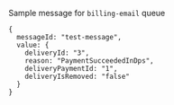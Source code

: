 Sample message for `billing-email` queue

```
{
  messageId: "test-message",
  value: {
    deliveryId: "3",
    reason: "PaymentSucceededInDps",
    deliveryPaymentId: "1",
    deliveryIsRemoved: "false"
  }
}
```
